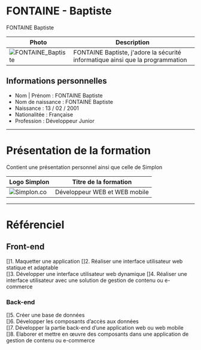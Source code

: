 # FONTAINE - Baptiste
FONTAINE Baptiste

| Photo | Description |
| ------------- | ------------- |
| ![FONTAINE_Baptiste](https://www.tombreton.com/wp-content/uploads/2015/05/pixabay.com_banque-dimages-gratuites_tombreton.jpg) | FONTAINE Baptiste, j'adore la sécurité informatique ainsi que la programmation  |

## Informations personnelles

* Nom | Prénom : FONTAINE Baptiste
* Nom de naissance : FONTAINE Baptiste
* Naissance : 13 / 02 / 2001
* Nationalitée : Française
* Profession : Développeur Junior

----------------------------------

# Présentation de la formation
Contient une présentation personnel ainsi que celle de Simplon

| Logo Simplon | Titre de la formation |
| ------------- | ------------- |
| ![Simplon.co](https://simplonline.co/static/sol-logo.png) | Développeur WEB et WEB mobile  |

----------------------------------
# Référenciel

## Front-end

[]1. Maquetter une application
[]2. Réaliser une interface utilisateur web statique et adaptable     
[]3. Développer une interface utilisateur web dynamique 
[]4. Réaliser une interface utilisateur avec une solution de gestion de contenu ou e-commerce    

### Back-end

[]5. Créer une base de données      
[]6. Développer les composants d’accès aux données    
[]7. Développer la partie back-end d’une application web ou web mobile    
[]8. Elaborer et mettre en œuvre des composants dans une application de gestion de contenu ou e-commerce 
